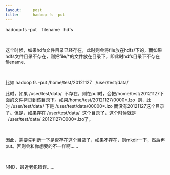 ```yaml
---
layout:     post
title:      hadoop fs -put
---
```

<div id="article_content" class="article_content clearfix csdn-tracking-statistics" data-pid="blog" data-mod="popu_307" data-dsm="post">
								            <link rel="stylesheet" href="https://csdnimg.cn/release/phoenix/template/css/ck_htmledit_views-f76675cdea.css">
						<div class="htmledit_views" id="content_views">
                
<p>hadoop fs -put    filename   hdfs</p>
<p><br></p>
<p>这个时候，如果hdfs文件目录已经存在，此时则会将file放在hdfs/下的，而如果hdfs文件目录不存在，则把file/*的文件放在目录下，即此时hdfs目录下不存在filename.</p>
<p><br></p>
<p>比如 hadoop fs -put /home/test/20121127   /user/test/data/  </p>
<p>此时，如果 /user/test/data/  不存在，则在put时，会把/home/test/20121127下面的文件拷贝到该目录下。如果/home/test/20121127/0000*.lzo  则，此时 /user/test/data/ 下是 /user/test/data/00000*.lzo 而没有20121127这个目录了。但是，如果存在 /user/test/data/  这个目录了，这个时候就是   /user/test/data/ 20121127/0000*.lzo了。</p>
<p><br></p>
<p>因此，需要先判断一下是否存在这个目录了，如果不存在，则mkdir一下，然后再put。否则会和你想要的不一样啊……</p>
<p><br></p>
<p>NND，最近老犯错误……</p>
            </div>
                </div>